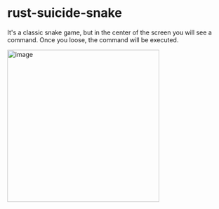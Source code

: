 # rust-suicide-snake

It's a classic snake game, but in the center of the screen you will see a command. Once you loose, the command will be executed.

<img width="346" alt="image" src="https://user-images.githubusercontent.com/24711892/197967726-5fe69b5a-7ce9-49c6-ba0b-6bc1f1364934.png">
